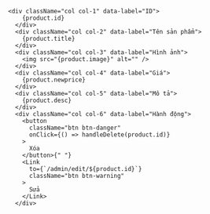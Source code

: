 

            <div className="col col-1" data-label="ID">
                {product.id}
              </div>
              <div className="col col-2" data-label="Tên sản phẩm">
                {product.title}
              </div>
              <div className="col col-3" data-label="Hình ảnh">
                <img src="{product.image}" alt="" />
              </div>
              <div className="col col-4" data-label="Giá">
                {product.newprice}
              </div>
              <div className="col col-5" data-label="Mô tả">
                {product.desc}
              </div>
              <div className="col col-6" data-label="Hành động">
                <button
                  className="btn btn-danger"
                  onClick={() => handleDelete(product.id)}
                >
                  Xóa
                </button>{" "}
                <Link
                  to={`/admin/edit/${product.id}`}
                  className="btn btn-warning"
                >
                  Sửa
                </Link>
              </div>
